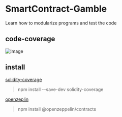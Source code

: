 # SmartContract-Gamble
Learn how to modularize programs and test the code

## code-coverage
![image](https://github.com/jerryleetw1992/SmartContract-Gamble/blob/mastercode%20coverage%2020191019_0343.png)

## install
[solidity-coverage](https://www.npmjs.com/package/solidity-coverage)
> npm install --save-dev solidity-coverage

[openzeplin](https://github.com/OpenZeppelin/openzeppelin-contracts)
> npm install @openzeppelin/contracts
